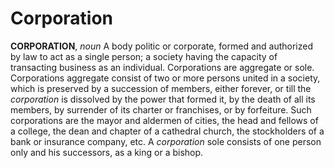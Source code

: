 # Corporation

**CORPORATION**, _noun_ A body politic or corporate, formed and authorized by law to act as a single person; a society having the capacity of transacting business as an individual. Corporations are aggregate or sole. Corporations aggregate consist of two or more persons united in a society, which is preserved by a succession of members, either forever, or till the _corporation_ is dissolved by the power that formed it, by the death of all its members, by surrender of its charter or franchises, or by forfeiture. Such corporations are the mayor and aldermen of cities, the head and fellows of a college, the dean and chapter of a cathedral church, the stockholders of a bank or insurance company, etc. A _corporation_ sole consists of one person only and his successors, as a king or a bishop.